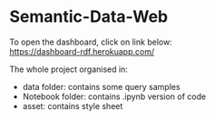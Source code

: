 # Semantic-Data-Web

To open the dashboard, click on link below:  
https://dashboard-rdf.herokuapp.com/



The whole project organised in:


- data folder: contains some query samples
- Notebook folder: contains .ipynb version of code
- asset: contains style sheet
